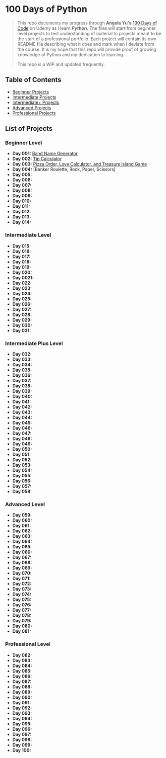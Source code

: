 # 100 Days of Python
> This repo documents my progress through **Angela Yu's** [100 Days of Code](https://www.udemy.com/course/100-days-of-code/) on Udemy as I learn ***Python***. The files will start from beginner level projects to test understanding of material to projects meant to be the start of a professional portfolio. Each project will contain its own README file describing what it does and mark when I deviate from the course. It is my hope that this repo will provide proof of growing knowledge of Python and my dedication to learning.
>
> This repo is a WIP and updated frequently. 

## Table of Contents
* [Beginner Projects](#beginner-level)
* [Intermediate Projects](#intermediate-level)
* [Intermediate+ Projects](#intermediate-plus-level)
* [Advanced Projects](#advanced-level)
* [Professional Projects](#professional-level)

## List of Projects
### Beginner Level
* **Day 001:** [Band Name Generator](https://github.com/Vargsdottir/100-Days-of-Python/tree/main/Day%20001)
* **Day 002:** [Tip Calculator](https://github.com/Vargsdottir/100-Days-of-Python/tree/main/Day%20002)
* **Day 003:** [Pizza Order, Love Calculator, and Treasure Island Game](https://github.com/Vargsdottir/100-Days-of-Python/tree/main/Day%20003)
* **Day 004:** [Banker Roulette, Rock, Paper, Scissors]
* **Day 005:**
* **Day 006:**
* **Day 007:**
* **Day 008:**
* **Day 009:**
* **Day 010:**
* **Day 011:**
* **Day 012:**
* **Day 013:**
* **Day 014:**
### Intermediate Level
* **Day 015:**
* **Day 016:**
* **Day 017:**
* **Day 018:**
* **Day 019:**
* **Day 020:**
* **Day 0021:**
* **Day 022:**
* **Day 023:**
* **Day 024:**
* **Day 025:**
* **Day 026:**
* **Day 027:**
* **Day 028:**
* **Day 029:**
* **Day 030:**
* **Day 031:**
### Intermediate Plus Level
* **Day 032:**
* **Day 033:**
* **Day 034:**
* **Day 035:**
* **Day 036:**
* **Day 037:**
* **Day 038:**
* **Day 039:**
* **Day 040:**
* **Day 041:**
* **Day 042:**
* **Day 043:**
* **Day 044:**
* **Day 045:**
* **Day 046:**
* **Day 047:**
* **Day 048:**
* **Day 049:**
* **Day 050:**
* **Day 051:**
* **Day 052:**
* **Day 053:**
* **Day 054:**
* **Day 055:**
* **Day 056:**
* **Day 057:**
* **Day 058:**
### Advanced Level
* **Day 059:**
* **Day 060:**
* **Day 061:**
* **Day 062:**
* **Day 063:**
* **Day 064:**
* **Day 065:**
* **Day 066:**
* **Day 067:**
* **Day 068:**
* **Day 069:**
* **Day 070:**
* **Day 071:**
* **Day 072:**
* **Day 073:**
* **Day 074:**
* **Day 075:**
* **Day 076:**
* **Day 077:**
* **Day 078:**
* **Day 079:**
* **Day 080:**
* **Day 081:**
### Professional Level
* **Day 082:**
* **Day 083:**
* **Day 084:**
* **Day 085:**
* **Day 086:**
* **Day 087:**
* **Day 088:**
* **Day 089:**
* **Day 090:**
* **Day 091:**
* **Day 092:**
* **Day 093:**
* **Day 094:**
* **Day 095:**
* **Day 096:**
* **Day 097:**
* **Day 098:**
* **Day 099:**
* **Day 100:**
